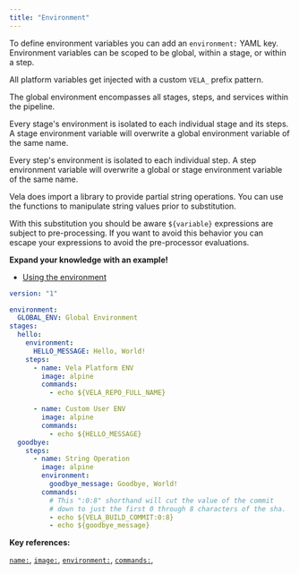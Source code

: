 ```yaml
---
title: "Environment"
---
```



To define environment variables you can add an `environment:` YAML key. Environment variables can be scoped to be global, within a stage, or within a step.

All platform variables get injected with a custom `VELA_` prefix pattern.

The global environment encompasses all stages, steps, and services within the pipeline.

Every stage's environment is isolated to each individual stage and its steps. A stage environment variable will overwrite a global environment variable of the same name.

Every step's environment is isolated to each individual step. A step environment variable will overwrite a global or stage environment variable of the same name.

Vela does import a library to provide partial string operations. You can use the functions to manipulate string values prior to substitution.

With this substitution you should be aware `${variable}` expressions are subject to pre-processing. If you want to avoid this behavior you can escape your expressions to avoid the pre-processor evaluations.

**Expand your knowledge with an example!**

* [Using the environment](/docs/usage/environment.md)

<!-- section break -->

```yaml
version: "1"

environment:
  GLOBAL_ENV: Global Environment
stages:
  hello:
    environment: 
      HELLO_MESSAGE: Hello, World!
    steps:
      - name: Vela Platform ENV
        image: alpine
        commands:
          - echo ${VELA_REPO_FULL_NAME}

      - name: Custom User ENV
        image: alpine
        commands:
          - echo ${HELLO_MESSAGE}
  goodbye:
    steps:
      - name: String Operation
        image: alpine
        environment:
          goodbye_message: Goodbye, World!
        commands:
          # This ":0:8" shorthand will cut the value of the commit
          # down to just the first 0 through 8 characters of the sha.
          - echo ${VELA_BUILD_COMMIT:0:8} 
          - echo ${goodbye_message}   
```

<!-- section break -->

**Key references:**

[`name:`](/reference/yaml/steps/#the-name-key), [`image:`](/reference/yaml/steps/#the-image-key), [`environment:`](/reference/yaml/steps/#the-environment-key), [`commands:`](/reference/yaml/steps/#the-commands-key),

